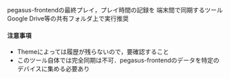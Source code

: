 pegasus-frontendの最終プレイ，プレイ時間の記録を 端末間で同期するツール  
Google Drive等の共有フォルダ上で実行推奨

#### 注意事項

- Themeによっては履歴が残らないので，要確認すること
- このツール自体では完全同期は不可．pegasus-frontendのデータを特定のデバイスに集める必要あり



